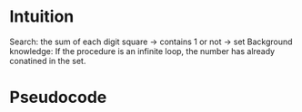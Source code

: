 # Intuition
Search: the sum of each digit square -> contains 1 or not -> set
Background knowledge: If the procedure is an infinite loop, the number has already conatined in the set.
# Pseudocode

